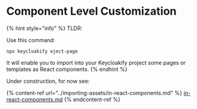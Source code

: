 # Component Level Customization

{% hint style="info" %}
TLDR: &#x20;

Use this command:

```
npx keycloakify eject-page
```

It will enable you to import into your Keycloakify project some pages or templates as React components.
{% endhint %}

Under construction, for now see:

{% content-ref url="../importing-assets/in-react-components.md" %}
[in-react-components.md](../importing-assets/in-react-components.md)
{% endcontent-ref %}
